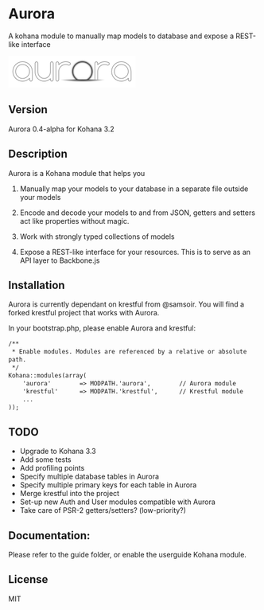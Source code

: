 Aurora
======

A kohana module to manually map models to database and expose a REST-like interface

![Aurora](aurora.png?raw=true)

Version
--------
Aurora 0.4-alpha for Kohana 3.2


Description
------------
Aurora is a Kohana module that helps you

1.  Manually map your models to your database in a separate file outside your models

2.  Encode and decode your models to and from JSON, getters and setters act like
	properties without magic.

3.  Work with strongly typed collections of models

4.  Expose a REST-like interface for your resources. This is to serve as an API layer
	to Backbone.js

Installation
------------
Aurora is currently dependant on krestful from @samsoir. You will find a forked
krestful project that works with Aurora.

In your bootstrap.php, please enable Aurora and krestful:

	/**
	 * Enable modules. Modules are referenced by a relative or absolute path.
	 */
	Kohana::modules(array(
		'aurora'		=> MODPATH.'aurora',		// Aurora module
		'krestful'		=> MODPATH.'krestful',		// Krestful module
		...
	));


TODO
-----
  - Upgrade to Kohana 3.3
  - Add some tests
  - Add profiling points
  - Specify multiple database tables in Aurora
  - Specify multiple primary keys for each table in Aurora
  - Merge krestful into the project
  - Set-up new Auth and User modules compatible with Aurora
  - Take care of PSR-2 getters/setters? (low-priority?)

Documentation:
---------------
Please refer to the guide folder, or enable the userguide Kohana module.


License
--------
MIT

